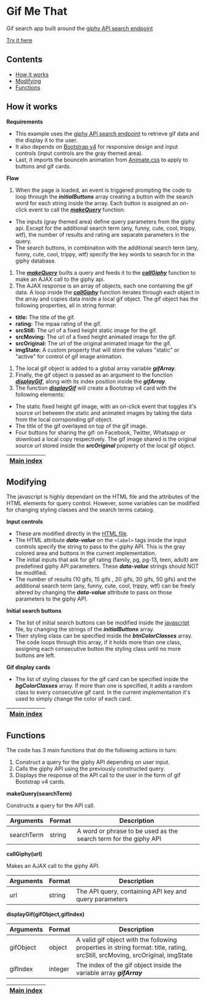# Gif Me That

Gif search app built around the [giphy API search endpoint](https://developers.giphy.com/docs/)

[Try it here](https://pablodubco.github.io/GifMeThat/)

## Contents

+ [How it works](#how-it-works)
+ [Modifying](#modifying)
+ [Functions](#functions)


## How it works

**Requirements**

* This example uses the [giphy API search endpoint](https://developers.giphy.com/docs/) to retrieve gif data and the display it to the user. 
* It also depends on [Bootstrap v4](https://getbootstrap.com/docs/4.1/getting-started/introduction/) for responsive design and input controls (input controls are the gray themed area).
* Last, it imports the bounceIn animation from [Animate.css](https://daneden.github.io/animate.css/) to apply to buttons and gif cards.

**Flow**

1. When the page is loaded, an event is triggered prompting the code to loop through the **_initialButtons_** array creating a button with the search word for each string inside the array. Each button is assigned an on-click event to call the **_[makeQuery](#functions)_** function:
  * The inputs (gray themed area) define query parameters from the giphy api. Except for the additional search term (any, funny, cute, cool, trippy, wtf), the number of results and rating are separate parameters in the query.
  * The search buttons, in combination with the additional search term (any, funny, cute, cool, trippy, wtf) specify the key words to search for in the giphy database.
1. The **_[makeQuery](#functions)_** builts a query and feeds it to the **_[callGiphy](#functions)_** function to make an AJAX call to the giphy api.
1. The AJAX response is an array of objects, each one containing the gif data. A loop inside the **_[callGiphy](#functions)_** function iterates through each object in the array and copies data inside a local gif object. The gif object has the following properties, all in string format:
  * **title:** The title of the gif.
  * **rating:** The mpaa rating of the gif.
  * **srcStill:** The url of a fixed height static image for the gif.
  * **srcMoving:** The url of a fixed height animated image for the gif.
  * **srcOriginal:** The url of the original animated image for the gif.
  * **imgState:** A custom property that will store the values "static" or "active" for control of gif image animation.
1. The local gif object is added to a global array variable **_gifArray_**.
1. Finally, the gif object is passed as an argument to the function **_[displayGif](#funcions)_**, along with its index position inside the **_gifArray_**.
1. The function **_[displayGif](#funcions)_** will create a Bootstrap v4 card with the following elements:
  * The static fixed height gif image, with an on-click event that toggles it's source url between the static and animated images by taking the data from the local corrsponding gif object.
  * The title of the gif overlayed on top of the gif image.
  * Four buttons for sharing the gif: on Facebook, Twitter, Whatsapp or download a local copy respectively. The gif image shared is the original source url stored inside the **_srcOriginal_** property of the local gif object.

| [Main index](#contents) |
| :---: |

## Modifying

The javascript is highly dependant on the HTML file and the attributes of the HTML elements for query control. However, some variables can be modified for changing styling classes and the search terms catalog.

**Input controls**

* These are modified directly in the [HTML file](index.html).
* The HTML attribute **_data-value_** on the `<label>` tags inside the input controls specify the string to pass to the giphy API. This is the gray colored area and buttons in the current implementation. 
* The initial inputs that ask for gif rating (family, pg, pg-13, teen, adult) are predefined giphy API parameters. These **_data-value_** strings should NOT be modified.
* The number of results (10 gifs, 15 gifs , 20 gifs, 30 gifs, 50 gifs) and the additional search term (any, funny, cute, cool, trippy, wtf) can be freely altered by changing the **_data-value_** attribute to pass on those parameters to the giphy API.

**Initial search buttons**

* The list of initial search buttons can be modified inside the [javascript](assets/javascript/app.js) file, by changing the strings of the **_initialButtons_** array.
* Their styling class can be specified inside the **_btnColorClasses_** array. The code loops through this array, if it holds more than one class, assigning each consecutive button the styling class until no more buttons are left.

**Gif display cards**

* The list of styling classes for the gif card can be specified inside the  **_bgColorClasses_** array. If more than one is specified, it adds a random class to every consecutive gif card. In the current implementation it's used to simply change the color of each card.

| [Main index](#contents) |
| :---: |

## Functions

The code has 3 main functions that do the following actions in turn: 

1. Construct a query for the giphy API depending on user input.
1. Calls the giphy API using the previously constructed query.
1. Displays the response of the API call to the user in the form of gif Bootstrap v4 cards.


**makeQuery(searchTerm)**

Constructs a query for the API call.

| **Arguments** | **Format** | **Description** |
| --- | --- | --- |
| searchTerm | string | A word or phrase to be used as the search term for the giphy API |


**callGiphy(url)**

Makes an AJAX call to the giphy API.

| **Arguments** | **Format** | **Description** |
| --- | --- | --- |
| url | string | The API query, containing API key and query parameters |


**displayGif(gifObject,gifIndex)**

| **Arguments** | **Format** | **Description** |
| --- | --- | --- |
| gifObject | object | A valid gif object with the following properties in string format: title, rating, srcStill, srcMoving, srcOriginal, imgState |
| gifIndex | integer | The index of the gif object inside the variable array **_gifArray_** |

| [Main index](#contents) |
| :---: |